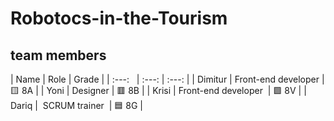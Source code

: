 # Robotocs-in-the-Tourism
## team members
| Name | Role | Grade |
| :---:   | :---: | :---: |
| Dimitur | Front-end developer | 🟨 8A |
| Yoni | Designer | 🟥 8B |
| Krisi | Front-end developer  | 🟩 8V |
| Dariq |  SCRUM trainer  | 🟦 8G |
